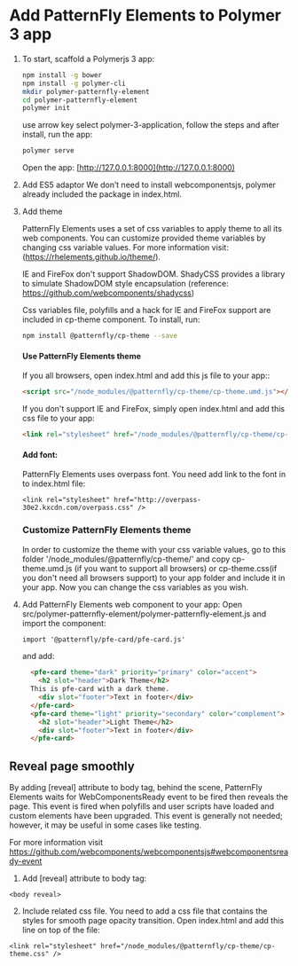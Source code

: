# Add PatternFly Elements to Polymer 3  app

1. To start, scaffold a Polymerjs 3 app:

    ```bash
    npm install -g bower
    npm install -g polymer-cli
    mkdir polymer-patternfly-element
    cd polymer-patternfly-element
    polymer init
    ```

    use arrow key select polymer-3-application, follow the steps and after install, run the app:

    ```bash
    polymer serve
    ```

    Open the app: [http://127.0.0.1:8000](http://127.0.0.1:8000)

2. Add ES5 adaptor
    We don’t need to install webcomponentsjs, polymer already included the package in index.html.


3. Add theme

    PatternFly Elements uses a set of css variables to apply theme to all its web components. You can customize provided theme variables by changing css variable values. For more information visit: (https://rhelements.github.io/theme/).

    IE and FireFox don't support ShadowDOM. ShadyCSS provides a library to simulate ShadowDOM style encapsulation (reference: https://github.com/webcomponents/shadycss)

    Css variables file, polyfills and a hack for IE and FireFox support are included in cp-theme component. To install, run:

    ```bash
    npm install @patternfly/cp-theme --save
    ```

    #### Use PatternFly Elements theme

    If you all browsers, open index.html and add this js file to your app::
    ```html
    <script src="/node_modules/@patternfly/cp-theme/cp-theme.umd.js"></script>
    ```

    If you don't support IE and FireFox, simply open index.html and add this css file to your app:
    ```html
    <link rel="stylesheet" href="/node_modules/@patternfly/cp-theme/cp-theme.css" />
    ```

    #### Add font:
    PatternFly Elements uses overpass font. You need add link to the font in to index.html file:

    ```
    <link rel="stylesheet" href="http://overpass-30e2.kxcdn.com/overpass.css" />
    ```

    ### Customize PatternFly Elements theme
    In order to customize the theme with your css variable values, go to this folder
    '/node_modules/@patternfly/cp-theme/' and copy cp-theme.umd.js (if you want to support all browsers) or cp-theme.css(if you don't need all browsers support) to your app folder and include it in your app. Now you can change the css variables as you wish.


3. Add PatternFly Elements web component to your app:
    Open src/polymer-patternfly-element/polymer-patternfly-element.js and import the component:

    ```html
    import '@patternfly/pfe-card/pfe-card.js'
    ```
    and add:

    ```html
      <pfe-card theme="dark" priority="primary" color="accent">
        <h2 slot="header">Dark Theme</h2>
      This is pfe-card with a dark theme.
        <div slot="footer">Text in footer</div>
      </pfe-card>
      <pfe-card theme="light" priority="secondary" color="complement">
        <h2 slot="header">Light Theme</h2>
        <div slot="footer">Text in footer</div>
      </pfe-card>
    ```

## Reveal page smoothly

By adding [reveal] attribute to body tag, behind the scene, PatternFly Elements waits for WebComponentsReady event to be fired then reveals the page. This event is fired when polyfills and user scripts have loaded and custom elements have been upgraded. This event is generally not needed; however, it may be useful in some cases like testing.

For more information visit https://github.com/webcomponents/webcomponentsjs#webcomponentsready-event

1. Add [reveal] attribute to body tag:

  `<body reveal>`

2. Include related css file.
  You need to add a css file that contains the styles for smooth page opacity transition. Open index.html and add this line on top of the file:
  ```
  <link rel="stylesheet" href="/node_modules/@patternfly/cp-theme/cp-theme.css" />
  ```
